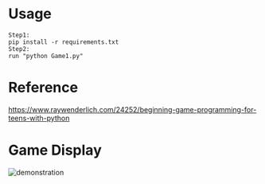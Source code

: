 # Usage
```
Step1:
pip install -r requirements.txt
Step2:
run "python Game1.py"
```

# Reference
https://www.raywenderlich.com/24252/beginning-game-programming-for-teens-with-python

# Game Display
![demonstration](https://user-images.githubusercontent.com/42907149/127971562-a4b61490-1421-4fee-98e6-2f252529b2cb.png)
